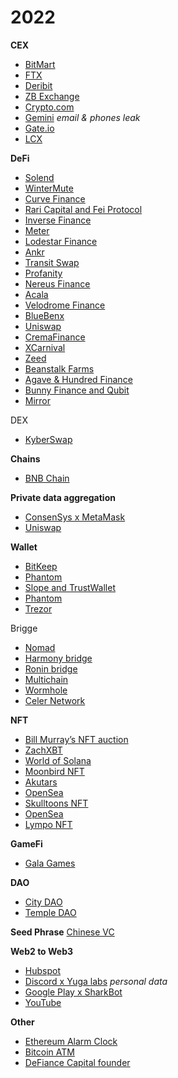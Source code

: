 # 2022

**CEX**
- [BitMart](https://www.coindesk.com/business/2021/12/05/crypto-exchange-bitmart-hacked-with-losses-estimated-at-196-million/)
- [FTX](https://www.coindesk.com/business/2022/11/12/ftx-crypto-wallets-see-mysterious-late-night-outflows-totalling-more-than-380m/)
- [Deribit](https://www.coindesk.com/business/2022/11/02/crypto-exchange-deribit-loses-28m-in-hot-wallet-hack/)
- [ZB Exchange](https://www.coindesk.com/tech/2022/08/04/crypto-exchange-zb-exchange-loses-nearly-5m-in-suspected-hack-pauses-withdrawals/)
- [Crypto.com](https://www.coindesk.com/business/2022/01/20/cryptocom-says-hackers-stole-nearly-34m-from-users/)
- [Gemini](https://cointelegraph.com/news/crypto-users-claim-gemini-email-leak-occurred-much-earlier-than-first-reported) *email & phones leak*
- [Gate.io](https://cointelegraph.com/news/gate-io-users-at-risk-as-scammers-fake-giveaway-on-hacked-twitter-account)
- [LCX](https://cointelegraph.com/news/lcx-loses-6-8m-in-a-hot-wallet-compromise-over-ethereum-blockchain)

**DeFi**
- [Solend](https://www.coindesk.com/business/2022/11/02/defi-protocol-solend-struck-by-126m-oracle-exploit/)
- [WinterMute](https://www.coindesk.com/business/2022/09/20/crypto-market-maker-wintermute-hacked-for-160m-says-ceo/)
- [Curve Finance](https://www.coindesk.com/business/2022/08/09/defi-protocol-curvefinance-hacked-570k-stolen/)
- [Rari Capital and Fei Protocol](https://www.coindesk.com/business/2022/04/30/defi-lender-rari-capitalfei-loses-80m-in-hack/)
- [Inverse Finance](https://www.coindesk.com/video/defi-lender-inverse-to-repay-clients-funds-after-suffering-15-6m-exploit/)
- [Meter](https://www.coindesk.com/business/2022/02/07/44m-stolen-in-hack-of-blockchain-infrastructure-firm-meter/)
- [Lodestar Finance](https://cointelegraph.com/news/lodestar-finance-exploited-in-flash-loan-attack)
- [Ankr](https://cointelegraph.com/news/ankr-confirms-exploit-asks-for-immediate-trading-halt)
- [Transit Swap](https://cointelegraph.com/news/transit-swap-loses-over-21m-due-to-internal-bug-hack-issues-apology)
- [Profanity](https://cointelegraph.com/news/almost-1m-in-crypto-stolen-from-vanity-address-exploit)
- [Nereus Finance](https://cointelegraph.com/news/avalanche-flash-loan-exploit-sees-371k-in-usdc-stolen)
- [Acala](https://cointelegraph.com/news/network-and-token-freeze-after-acala-exploit-raises-questions)
- [Velodrome Finance](https://cointelegraph.com/news/velodrome-recovers-350k-stolen-funds-from-team-member-gabagool)
- [BlueBenx](https://cointelegraph.com/news/bluebenx-fires-employees-halts-funds-withdrawal-citing-32m-hack)
- [Uniswap](https://cointelegraph.com/news/more-than-4-7m-stolen-in-uniswap-fake-token-phishing-attack)
- [CremaFinance](https://cointelegraph.com/news/crema-finance-shuts-liquidity-protocol-on-solana-amid-hack-investigation)
- [XCarnival](https://cointelegraph.com/news/ethereum-liquidity-provider-xcarnival-negotiates-return-of-50-stolen-eth)
- [Zeed](https://cointelegraph.com/news/hacker-bungles-defi-exploit-leaves-stolen-1m-in-contract-set-to-self-destruct)
- [Beanstalk Farms](https://cointelegraph.com/news/beanstalk-farms-offers-plea-deal-to-perpetrators-of-76m-exploit)
- [Agave & Hundred Finance](https://cointelegraph.com/news/unlucky-agave-and-hundred-finance-defi-protocols-exploited-for-11m)
- [Bunny Finance and Qubit](https://cointelegraph.com/news/bunny-and-qubit-turns-to-dao-following-80-million-bug-exploit)
- [Mirror](https://cointelegraph.com/news/terra-s-mirror-protocol-warns-community-against-governance-attack)

DEX
- [KyberSwap](https://cointelegraph.com/news/kyber-network-offers-bounty-following-265k-hack-of-decentralized-exchange)

**Chains**
- [BNB Chain](https://cointelegraph.com/news/bnb-chain-confirms-bsc-halt-due-to-potential-exploit)

**Private data aggregation**
- [ConsenSys x MetaMask](https://www.coindesk.com/business/2022/12/06/consensys-to-update-metamask-crypto-wallet-in-response-to-privacy-backlash/)
- [Uniswap](https://www.coindesk.com/business/2022/11/21/crypto-exchange-uniswap-says-it-collects-users-public-on-chain-data-in-new-privacy-policy/)

**Wallet**
- [BitKeep](https://www.coindesk.com/markets/2022/10/18/crypto-wallet-bitkeep-hacked-for-1m-in-bnb-chain-polygon-tokens/)
- [Phantom](https://www.coindesk.com/business/2022/08/10/phantom-says-its-systems-were-not-compromised-in-4m-hack/)
- [Slope and TrustWallet](https://www.coindesk.com/markets/2022/08/03/phantom-wallet-exploit-drains-millions-in-sol-tokens/)
- [Phantom](https://cointelegraph.com/news/fake-solana-wallet-security-update-is-trying-to-steal-your-crypto-reports)
- [Trezor](https://cointelegraph.com/news/engineer-hacks-trezor-wallet-recovers-2m-in-lost-crypto)

Brigge
- [Nomad](https://www.coindesk.com/video/nomads-us200-mln-hack-saylor-steps-down/)
- [Harmony bridge](https://www.coindesk.com/tech/2022/06/24/harmony-networks-horizon-bridge-exploited-for-100m/)
- [Ronin bridge](https://www.coindesk.com/tech/2022/03/29/axie-infinitys-ronin-network-suffers-625m-exploit/)
- [Multichain](https://www.coindesk.com/business/2022/01/20/multichain-hack-worsens-as-loss-of-funds-reaches-3m-report/)
- [Wormhole](https://twitter.com/wormholecrypto/status/1489001949881978883) 
- [Celer Network](https://cointelegraph.com/news/celer-network-shuts-down-bridge-over-potential-dns-hijacking)

**NFT**
- [Bill Murray’s NFT auction](https://www.coindesk.com/business/2022/09/02/hacker-steals-bill-murrays-crypto-after-185k-nft-charity-auction/)
- [ZachXBT](https://cointelegraph.com/news/french-police-use-twitter-crypto-sleuth-s-research-to-catch-scammers)
- [World of Solana](https://cointelegraph.com/news/hacker-tastes-own-medicine-as-community-gets-back-stolen-nfts)
- [Moonbird NFT](https://cointelegraph.com/news/nft-owners-reminded-to-be-vigilant-after-29-moonbirds-were-stolen-by-clicking-a-bad-link)
- [Akutars](https://cointelegraph.com/news/akudreams-dev-team-locks-up-34m-due-to-smart-contract-bug)
- [OpenSea](https://cointelegraph.com/news/here-s-how-opensea-nft-hacks-hurt-owners-buyers-and-even-entire-collections)
- [Skulltoons NFT ](https://cointelegraph.com/news/espn-s-baseball-reporter-s-twitter-account-hacked-by-nft-scammers)
- [OpenSea](https://cointelegraph.com/news/opensea-planned-upgrade-stalls-as-phishing-attack-targets-nft-migration)
- [Lympo NFT](https://cointelegraph.com/news/animoca-brands-lympo-nft-platform-hacked-for-18-7-million)

**GameFi**
- [Gala Games](https://cointelegraph.com/news/everything-is-fine-gala-games-calls-for-calm-after-fears-of-multi-billion-dollar-hack)

**DAO**
- [City DAO](https://www.coindesk.com/business/2022/01/14/blockchain-city-citydao-falls-victim-to-95k-hack-via-discord/)
- [Temple DAO](https://cointelegraph.com/news/templedao-exploit-results-in-2m-loss)

**Seed Phrase**
[Chinese VC](https://cointelegraph.com/news/chinese-vc-loses-42m-in-crypto-due-to-compromised-mnemonic-seed-phrase)

**Web2 to Web3**
- [Hubspot](https://www.coindesk.com/business/2022/03/21/hubspot-hack-leads-to-data-breaches-at-blockfi-swan-bitcoin/)
- [Discord x Yuga labs](https://www.coindesk.com/video/yuga-labs-suffers-discord-server-hack-200-eth-in-nfts-stolen/) *personal data*
- [Google Play x SharkBot](https://cointelegraph.com/news/crypto-app-targeting-sharkbot-malware-resurfaces-on-google-app-store)
- [YouTube](https://cointelegraph.com/news/crypto-youtubers-fall-victim-to-hacking-and-scamming-attempt)

**Other**
- [Ethereum Alarm Clock](https://cointelegraph.com/news/ethereum-alarm-clock-exploit-leads-to-260k-in-stolen-gas-fees-so-far)
- [Bitcoin ATM](https://cointelegraph.com/news/hackers-exploit-zero-day-bug-to-steal-from-general-bytes-bitcoin-atms)
- [DeFiance Capital founder](https://cointelegraph.com/news/defiance-capital-founder-loses-1-6m-in-hot-wallet-hack)
